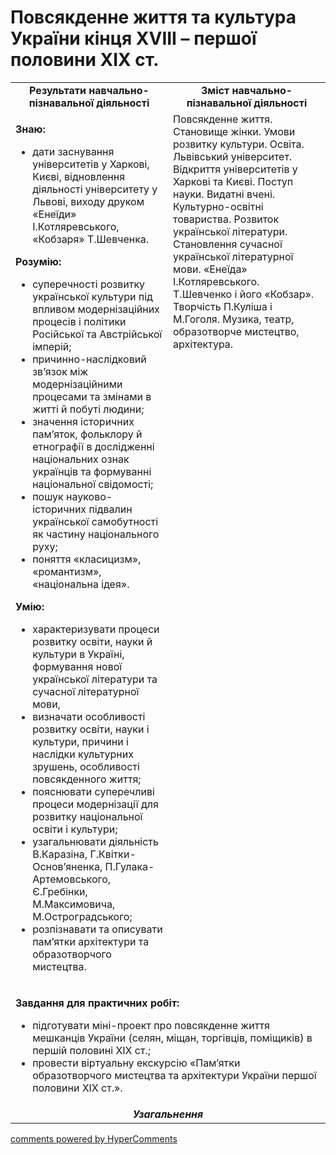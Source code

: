 <div id="hypercomments_widget" class="js-hypercomments-widget invisible"></div>

# Повсякденне життя та культура України кінця ХVІІІ – першої половини ХІХ ст.

<table>
<tr>
<td width="50%" align="center"><b>Результати навчально-пізнавальної діяльності</b></td> 
<td width="50%" align="center"><b>Зміст навчально-пізнавальної діяльності</b></td>
</tr>
<tr>
<td width="50%" style="vertical-align:top !important;">
<p><strong>Знаю:</strong></p>
<ul>
<li>дати заснування університетів у Харкові, Києві, відновлення діяльності університету у Львові, виходу друком &laquo;Енеїди&raquo; І.Котляревського, &laquo;Кобзаря&raquo; Т.Шевченка.</li>
</ul>
<p><strong>Розумію:</strong></p>
<ul>
<li>суперечності розвитку української культури під впливом модернізаційних процесів і політики Російської та Австрійської імперій;</li>
<li>причинно-наслідковий зв&rsquo;язок між модернізаційними процесами та змінами в житті й побуті людини;</li>
<li>значення історичних пам&rsquo;яток, фольклору й етнографії в дослідженні національних ознак українців та формуванні національної свідомості;</li>
<li>пошук науково-історичних підвалин української самобутності як частину національного руху;</li>
<li>поняття &laquo;класицизм&raquo;, &laquo;романтизм&raquo;, &laquo;національна ідея&raquo;.</li>
</ul>
<p><strong>Умію:</strong></p>
<ul>
<li>характеризувати процеси розвитку освіти, науки й культури в Україні, формування нової української літератури та сучасної літературної мови,</li>
<li>визначати особливості розвитку освіти, науки і культури, причини і наслідки культурних зрушень, особливості повсякденного життя;</li>
<li>пояснювати суперечливі процеси модернізації для розвитку національної освіти і культури;</li>
<li>узагальнювати діяльність В.Каразіна, Г.Квітки-Основ&rsquo;яненка, П.Гулака-Артемовського, Є.Гребінки, М.Максимовича, М.Остроградського;</li>
<li>розпізнавати та описувати пам&rsquo;ятки архітектури та образотворчого мистецтва.</li>
</ul>
</td>
<td width="50%" style="vertical-align:top !important;">
Повсякденне життя. Становище жінки. Умови розвитку культури. Освіта. Львівський університет. Відкриття університетів у Харкові та Києві. Поступ науки. Видатні вчені. Культурно-освітні товариства. Розвиток української літератури. Становлення сучасної української літературної мови. «Енеїда» І.Котляревського. Т.Шевченко і його «Кобзар». Творчість П.Куліша і М.Гоголя. Музика, театр, образотворче мистецтво, архітектура.
</td>
</tr>
<tr>
<td colspan="2">
<p><strong>Завдання для практичних робіт:</strong></p>
<ul>
<li>підготувати міні-проект про повсякденне життя мешканців України (селян, міщан, торгівців, поміщиків) в першій половині ХІХ&nbsp;ст.;</li>
<li>провести віртуальну екскурсію &laquo;Пам&rsquo;ятки образотворчого мистецтва та архітектури України першої половини ХІХ&nbsp;ст.&raquo;.</li>
</ul>
</td>
</tr>
<tr>
<td colspan="2" align="center"><b><i>Узагальнення</i></b></td>
</tr>
</table>

<div class="js-hypercomments-container">
<a href="http://hypercomments.com" class="hc-link" title="comments widget">comments powered by HyperComments</a>
</div>
